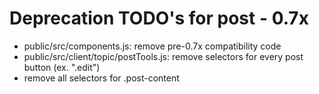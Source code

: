 Deprecation TODO's for post - 0.7x
======================================

- public/src/components.js: remove pre-0.7x compatibility code
- public/src/client/topic/postTools.js: remove selectors for every post button (ex. ".edit")
- remove all selectors for .post-content
